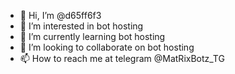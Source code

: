 - 👋 Hi, I’m @d65ff6f3
- 👀 I’m interested in bot hosting
- 🌱 I’m currently learning bot hosting
- 💞️ I’m looking to collaborate on bot hosting
- 📫 How to reach me at telegram @MatRixBotz_TG

<!---
d65ff6f3/d65ff6f3 is a ✨ special ✨ repository because its `README.md` (this file) appears on your GitHub profile.
You can click the Preview link to take a look at your changes.
--->
